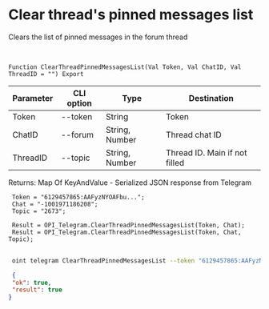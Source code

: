 ﻿---
sidebar_position: 10
---

# Clear thread's pinned messages list
 Clears the list of pinned messages in the forum thread


<br/>


`Function ClearThreadPinnedMessagesList(Val Token, Val ChatID, Val ThreadID = "") Export`

 | Parameter | CLI option | Type | Destination |
 |-|-|-|-|
 | Token | --token | String | Token |
 | ChatID | --forum | String, Number | Thread chat ID |
 | ThreadID | --topic | String, Number | Thread ID. Main if not filled |

 
 Returns: Map Of KeyAndValue - Serialized JSON response from Telegram





```bsl title="Code example"
 Token = "6129457865:AAFyzNYOAFbu...";
 Chat = "-1001971186208";
 Topic = "2673";
 
 Result = OPI_Telegram.ClearThreadPinnedMessagesList(Token, Chat);
 Result = OPI_Telegram.ClearThreadPinnedMessagesList(Token, Chat, Topic);
```
	


```sh title="CLI command example"
 
 oint telegram ClearThreadPinnedMessagesList --token "6129457865:AAFyzNYOAFbu..." --forum %forum% --topic %topic%

```

```json title="Result"
 {
 "ok": true,
 "result": true
}
```
